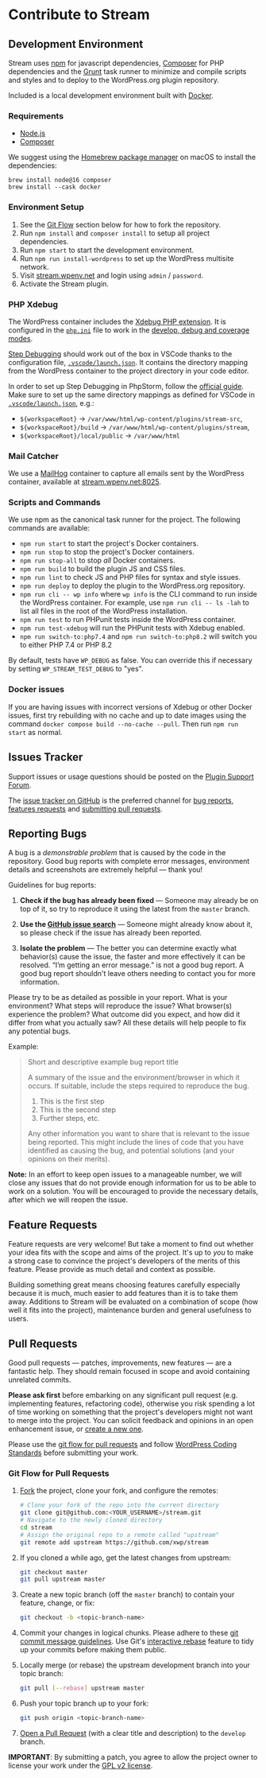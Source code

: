 # Contribute to Stream


## Development Environment

Stream uses [npm](https://npmjs.com) for javascript dependencies, [Composer](https://getcomposer.org) for PHP dependencies and the [Grunt](https://gruntjs.com) task runner to minimize and compile scripts and styles and to deploy to the WordPress.org plugin repository.

Included is a local development environment built with [Docker](https://www.docker.com).

### Requirements

- [Node.js](https://nodejs.org)
- [Composer](https://getcomposer.org)

We suggest using the [Homebrew package manager](https://brew.sh) on macOS to install the dependencies:

	brew install node@16 composer
	brew install --cask docker

### Environment Setup

1. See the [Git Flow](#git-flow) section below for how to fork the repository.
2. Run `npm install` and `composer install` to setup all project dependencies.
3. Run `npm start` to start the development environment.
4. Run `npm run install-wordpress` to set up the WordPress multisite network.
5. Visit [stream.wpenv.net](http://stream.wpenv.net) and login using `admin` / `password`.
6. Activate the Stream plugin.

### PHP Xdebug

The WordPress container includes the [Xdebug PHP extension](https://xdebug.org). It is configured in the [`php.ini`](./local/docker/wordpress/php.ini) file to work in the [develop, debug and coverage modes](https://xdebug.org/docs/step_debug#mode).

[Step Debugging](https://xdebug.org/docs/step_debug) should work out of the box in VSCode thanks to the configuration file, [`.vscode/launch.json`](.vscode/launch.json). It contains the directory mapping from the WordPress container to the project directory in your code editor.

In order to set up Step Debugging in PhpStorm, follow the [official guide](https://www.jetbrains.com/help/phpstorm/configuring-xdebug.html). Make sure to set up the same directory mappings as defined for VSCode in [`.vscode/launch.json`](.vscode/launch.json), e.g.:
- `${workspaceRoot}` -> `/var/www/html/wp-content/plugins/stream-src`,
- `${workspaceRoot}/build` -> `/var/www/html/wp-content/plugins/stream`,
- `${workspaceRoot}/local/public` -> `/var/www/html`

### Mail Catcher

We use a [MailHog](https://github.com/mailhog/MailHog) container to capture all emails sent by the WordPress container, available at [stream.wpenv.net:8025](https://stream.wpenv.net:8025).

### Scripts and Commands

We use npm as the canonical task runner for the project. The following commands are available:

- `npm run start` to start the project's Docker containers.
- `npm run stop` to stop the project's Docker containers.
- `npm run stop-all` to stop _all_ Docker containers.
- `npm run build` to build the plugin JS and CSS files.
- `npm run lint` to check JS and PHP files for syntax and style issues.
- `npm run deploy` to deploy the plugin to the WordPress.org repository.
- `npm run cli -- wp info` where `wp info` is the CLI command to run inside the WordPress container. For example, use `npm run cli -- ls -lah` to list all files in the root of the WordPress installation.
- `npm run test` to run PHPunit tests inside the WordPress container.
- `npm run test-xdebug` will run the PHPunit tests with Xdebug enabled.
- `npm run switch-to:php7.4` and `npm run switch-to:php8.2` will switch you to either PHP 7.4 or PHP 8.2

By default, tests have `WP_DEBUG` as false. You can override this if necessary by setting `WP_STREAM_TEST_DEBUG` to "yes".

### Docker issues

If you are having issues with incorrect versions of Xdebug or other Docker issues, first try rebuilding with no cache and up to date images using the command `docker compose build --no-cache --pull`. Then run `npm run start` as normal.

## Issues Tracker

Support issues or usage questions should be posted on the [Plugin Support Forum](https://wordpress.org/support/plugin/stream).

The [issue tracker on GitHub](https://github.com/xwp/stream/issues) is the preferred channel for [bug reports](#bugs), [features requests](#features) and [submitting pull requests](#pull-requests).


<a name="bugs"></a>

## Reporting Bugs

A bug is a _demonstrable problem_ that is caused by the code in the repository. Good bug reports with complete error messages, environment details and screenshots are extremely helpful &mdash; thank you!

Guidelines for bug reports:

1. **Check if the bug has already been fixed** &mdash; Someone may already be on top of it, so try to reproduce it using the latest from the `master` branch.

2. **Use the [GitHub issue search](https://github.com/xwp/stream/search?type=Issues)** &mdash; Someone might already know about it, so please check if the issue has already been reported.

3. **Isolate the problem** &mdash; The better you can determine exactly what behavior(s) cause the issue, the faster and more effectively it can be resolved. “I’m getting an error message.” is not a good bug report. A good bug report shouldn't leave others needing to contact you for more information.

Please try to be as detailed as possible in your report. What is your environment? What steps will reproduce the issue? What browser(s) experience the problem? What outcome did you expect, and how did it differ from what you actually saw? All these details will help people to fix any potential bugs.

Example:

> Short and descriptive example bug report title
>
> A summary of the issue and the environment/browser in which it occurs. If
> suitable, include the steps required to reproduce the bug.
>
> 1. This is the first step
> 2. This is the second step
> 3. Further steps, etc.
>
> Any other information you want to share that is relevant to the issue being reported. This might include the lines of code that you have identified as causing the bug, and potential solutions (and your opinions on their merits).

**Note:** In an effort to keep open issues to a manageable number, we will close any issues that do not provide enough information for us to be able to work on a solution. You will be encouraged to provide the necessary details, after which we will reopen the issue.


<a name="features"></a>

## Feature Requests

Feature requests are very welcome! But take a moment to find out whether your idea fits with the scope and aims of the project. It's up to *you* to make a strong case to convince the project's developers of the merits of this feature. Please provide as much detail and context as possible.

Building something great means choosing features carefully especially because it is much, much easier to add features than it is to take them away. Additions to Stream will be evaluated on a combination of scope (how well it fits into the project), maintenance burden and general usefulness to users.


<a name="pull-requests"></a>

## Pull Requests

Good pull requests &mdash; patches, improvements, new features &mdash; are a fantastic help.
They should remain focused in scope and avoid containing unrelated commits.

**Please ask first** before embarking on any significant pull request (e.g. implementing features, refactoring code), otherwise you risk spending a lot of time working on something that the project's developers might not want to merge into the project. You can solicit feedback and opinions in an open enhancement issue, or [create a new one](https://github.com/xwp/stream/issues/new).

Please use the [git flow for pull requests](#git-flow) and follow [WordPress Coding Standards](https://make.wordpress.org/core/handbook/coding-standards/) before submitting your work.


<a name="git-flow"></a>

### Git Flow for Pull Requests

1. [Fork](https://help.github.com/fork-a-repo/) the project, clone your fork, and configure the remotes:

   ```bash
   # Clone your fork of the repo into the current directory
   git clone git@github.com:<YOUR_USERNAME>/stream.git
   # Navigate to the newly cloned directory
   cd stream
   # Assign the original repo to a remote called "upstream"
   git remote add upstream https://github.com/xwp/stream
   ```

2. If you cloned a while ago, get the latest changes from upstream:

   ```bash
   git checkout master
   git pull upstream master
   ```

3. Create a new topic branch (off the `master` branch) to contain your feature, change, or fix:

   ```bash
   git checkout -b <topic-branch-name>
   ```

4. Commit your changes in logical chunks. Please adhere to these [git commit message guidelines](https://tbaggery.com/2008/04/19/a-note-about-git-commit-messages.html). Use Git's [interactive rebase](https://help.github.com/articles/interactive-rebase) feature to tidy up your commits before making them public.

5. Locally merge (or rebase) the upstream development branch into your topic branch:

   ```bash
   git pull [--rebase] upstream master
   ```

6. Push your topic branch up to your fork:

   ```bash
   git push origin <topic-branch-name>
   ```

7. [Open a Pull Request](https://help.github.com/articles/using-pull-requests/) (with a clear title and description) to the `develop` branch.

**IMPORTANT**: By submitting a patch, you agree to allow the project owner to license your work under the [GPL v2 license](https://www.gnu.org/licenses/gpl-2.0.html).
